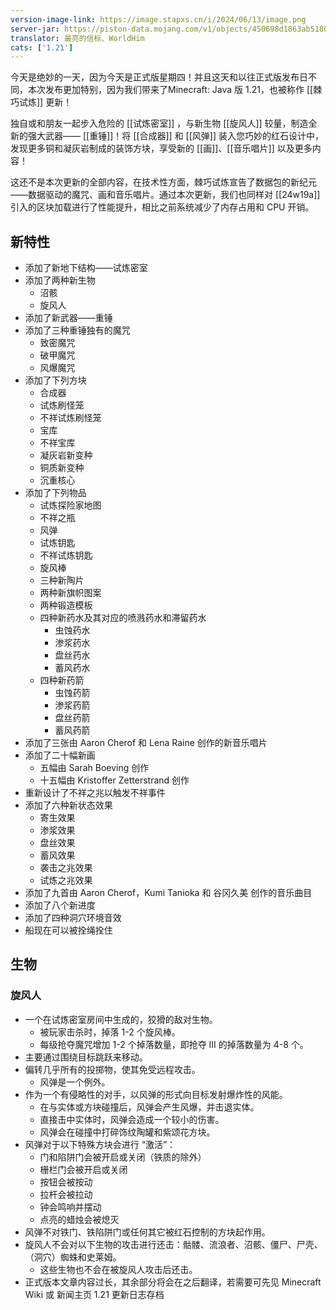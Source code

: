```yaml
---
version-image-link: https://image.stapxs.cn/i/2024/06/13/image.png
server-jar: https://piston-data.mojang.com/v1/objects/450698d1863ab5180c25d7c804ef0fe6369dd1ba/server.jar
translator: 最亮的信标、WorldHim
cats: ['1.21']
---
```


今天是绝妙的一天，因为今天是正式版星期四！并且这天和以往正式版发布日不同，本次发布更加特别，因为我们带来了Minecraft: Java 版 1.21，也被称作 [[棘巧试炼]] 更新！

独自或和朋友一起步入危险的 [[试炼密室]] ，与新生物 [[旋风人]] 较量，制造全新的强大武器—— [[重锤]]！将 [[合成器]] 和 [[风弹]] 装入您巧妙的红石设计中，发现更多铜和凝灰岩制成的装饰方块，享受新的 [[画]]、[[音乐唱片]] 以及更多内容！

这还不是本次更新的全部内容，在技术性方面，棘巧试炼宣告了数据包的新纪元——数据驱动的魔咒、画和音乐唱片。通过本次更新，我们也同样对 [[24w19a]] 引入的区块加载进行了性能提升，相比之前系统减少了内存占用和 CPU 开销。

## 新特性
* 添加了新地下结构——试炼密室
* 添加了两种新生物
  * 沼骸
  * 旋风人
* 添加了新武器——重锤
* 添加了三种重锤独有的魔咒
  * 致密魔咒
  * 破甲魔咒
  * 风爆魔咒
* 添加了下列方块
  * 合成器
  * 试炼刷怪笼
  * 不祥试炼刷怪笼
  * 宝库
  * 不祥宝库
  * 凝灰岩新变种
  * 铜质新变种
  * 沉重核心
* 添加了下列物品
  * 试炼探险家地图
  * 不祥之瓶
  * 风弹
  * 试炼钥匙
  * 不祥试炼钥匙
  * 旋风棒
  * 三种新陶片
  * 两种新旗帜图案
  * 两种锻造模板
  * 四种新药水及其对应的喷溅药水和滞留药水
    * 虫蚀药水
    * 渗浆药水
    * 盘丝药水
    * 蓄风药水
  * 四种新药箭
    * 虫蚀药箭
    * 渗浆药箭
    * 盘丝药箭
    * 蓄风药箭
* 添加了三张由 Aaron Cherof 和 Lena Raine 创作的新音乐唱片
* 添加了二十幅新画
  * 五幅由 Sarah Boeving 创作
  * 十五幅由 Kristoffer Zetterstrand 创作
* 重新设计了不祥之兆以触发不祥事件
* 添加了六种新状态效果
  * 寄生效果
  * 渗浆效果
  * 盘丝效果
  * 蓄风效果
  * 袭击之兆效果
  * 试炼之兆效果
* 添加了九首由 Aaron Cherof，Kumi Tanioka 和 谷冈久美 创作的音乐曲目
* 添加了八个新进度
* 添加了四种洞穴环境音效
* 船现在可以被拴绳拴住

## 生物

### 旋风人

* 一个在试炼密室房间中生成的，狡猾的敌对生物。
  * 被玩家击杀时，掉落 1-2 个旋风棒。
  * 每级抢夺魔咒增加 1-2 个掉落数量，即抢夺 III 的掉落数量为 4-8 个。
* 主要通过围绕目标跳跃来移动。
* 偏转几乎所有的投掷物，使其免受远程攻击。
  * 风弹是一个例外。
* 作为一个有侵略性的对手，以风弹的形式向目标发射爆炸性的风能。
  * 在与实体或方块碰撞后，风弹会产生风爆，并击退实体。
  * 直接击中实体时，风弹会造成一个较小的伤害。
  * 风弹会在碰撞中打碎饰纹陶罐和紫颂花方块。
* 风弹对于以下特殊方块会进行 “激活”：
  * 门和陷阱门会被开启或关闭（铁质的除外）
  * 栅栏门会被开启或关闭
  * 按钮会被按动
  * 拉杆会被拉动
  * 钟会鸣响并摆动
  * 点亮的蜡烛会被熄灭
* 风弹不对铁门、铁陷阱门或任何其它被红石控制的方块起作用。
* 旋风人不会对以下生物的攻击进行还击：骷髅、流浪者、沼骸、僵尸、尸壳、（洞穴）蜘蛛和史莱姆。
  * 这些生物也不会在被旋风人攻击后还击。
* 正式版本文章内容过长，其余部分将会在之后翻译，若需要可先见 Minecraft Wiki 或 新闻主页 1.21 更新日志存档
